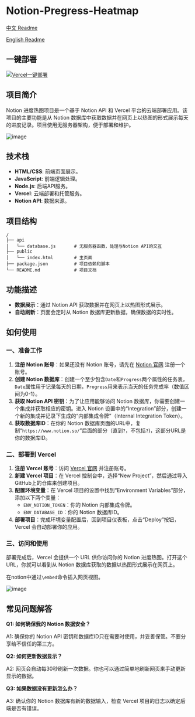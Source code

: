 # Notion-Pregress-Heatmap

[中文 Readme](README.md)

[English Readme](README_EN.md)

## 一键部署
[![Vercel一键部署](https://vercel.com/button)](https://vercel.com/new/clone?repository-url=https%3A%2F%2Fgithub.com%2FZippland%2FNotion-Progress-Heatmap&env=ENV_DATABASE_ID&env=ENV_NOTION_TOKEN&project-name=notion-progress-heatmap&repository-name=notion-progress-heatmap)

## 项目简介

Notion 进度热图项目是一个基于 Notion API 和 Vercel 平台的云端部署应用。该项目的主要功能是从 Notion 数据库中获取数据并在网页上以热图的形式展示每天的进度记录。项目使用无服务器架构，便于部署和维护。

![image](https://github.com/Zippland/Notion-Progress-Heatmap/assets/126135306/73af35ed-9224-4e7b-b79f-77a4aacdaa8a)



## 技术栈

- **HTML/CSS**: 前端页面展示。
- **JavaScript**: 前端逻辑处理。
- **Node.js**: 后端API服务。
- **Vercel**: 云端部署和托管服务。
- **Notion API**: 数据来源。

## 项目结构

```
/
├── api
│   └── database.js       # 无服务器函数，处理与Notion API的交互
├── public
│   └── index.html        # 主页面
├── package.json          # 项目依赖和脚本
└── README.md             # 项目文档
```

## 功能描述

- **数据展示**：通过 Notion API 获取数据并在网页上以热图形式展示。
- **自动刷新**：页面会定时从 Notion 数据库更新数据，确保数据的实时性。

## 如何使用

### 一、准备工作

1. **注册 Notion 账号**：如果还没有 Notion 账号，请先在 [Notion 官网](https://www.notion.so/) 注册一个账号。
2. **创建 Notion 数据库**：创建一个至少包含`Date`和`Progress`两个属性的任务表，`Date`属性用于记录每天的日期，`Progress`用来表示当天的任务完成率（数值区间为0-1）。
3. **获取 Notion API 密钥**：为了让应用能够访问 Notion 数据库，你需要创建一个集成并获取相应的密钥。进入 Notion 设置中的“Integration”部分，创建一个新的集成并记录下生成的“内部集成令牌”（Internal Integration Token）。
4. **获取数据库ID**：在你的 Notion 数据库页面的URL中，复制“`https://www.notion.so/`”后面的部分（直到`?`，不包括`?`)，这部分URL是你的数据库ID。

### 二、部署到 Vercel

1. **注册 Vercel 账号**：访问 [Vercel 官网](https://vercel.com/) 并注册账号。
2. **新建 Vercel 项目**：在 Vercel 控制台中，选择“New Project”，然后通过导入 GitHub上的仓库来创建项目。
3. **配置环境变量**：在 Vercel 项目的设置中找到“Environment Variables”部分，添加以下两个变量：
   - `ENV_NOTION_TOKEN`：你的 Notion 内部集成令牌。
   - `ENV_DATABASE_ID`：你的 Notion 数据库ID。
4. **部署项目**：完成环境变量配置后，回到项目仪表板，点击“Deploy”按钮，Vercel 会自动部署你的应用。

### 三、访问和使用

部署完成后，Vercel 会提供一个 URL 供你访问你的 Notion 进度热图。打开这个 URL，你就可以看到从 Notion 数据库获取的数据以热图形式展示在网页上。

在notion中通过`\embed`命令插入网页视图。

![image](https://github.com/Zippland/Notion-Progress-Heatmap/assets/126135306/9298c5aa-bd5e-49d2-979f-546f3bf469f0)


## 常见问题解答

**Q1: 如何确保我的 Notion 数据安全？**

A1: 确保你的 Notion API 密钥和数据库ID只在需要时使用，并妥善保管。不要分享给不信任的第三方。

**Q2: 如何更新数据显示？**

A2: 网页会自动每30秒刷新一次数据。你也可以通过简单地刷新网页来手动更新显示的数据。

**Q3: 如果数据没有更新怎么办？**

A3: 确认你的 Notion 数据库有新的数据输入，检查 Vercel 项目的日志以确定后端是否有错误。
